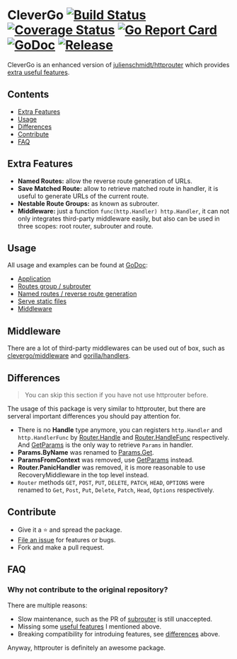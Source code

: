 # CleverGo [![Build Status](https://travis-ci.org/clevergo/clevergo.svg?branch=master)](https://travis-ci.org/clevergo/clevergo) [![Coverage Status](https://coveralls.io/repos/github/clevergo/clevergo/badge.svg?branch=master)](https://coveralls.io/github/clevergo/clevergo?branch=master) [![Go Report Card](https://goreportcard.com/badge/github.com/clevergo/clevergo)](https://goreportcard.com/report/github.com/clevergo/clevergo) [![GoDoc](https://godoc.org/github.com/clevergo/clevergo?status.svg)](http://godoc.org/github.com/clevergo/clevergo) [![Release](https://img.shields.io/github/release/clevergo/jsend.svg?style=flat-square)](https://github.com/clevergo/clevergo/releases)

CleverGo is an enhanced version of [julienschmidt/httprouter](https://github.com/julienschmidt/httprouter) which provides 
[extra useful features](#extra-features).

## Contents

- [Extra Features](#extra-features)
- [Usage](#usage)
- [Differences](#difference)
- [Contribute](#contribute)
- [FAQ](#faq)

## Extra Features

- **Named Routes:** allow the reverse route generation of URLs.
- **Save Matched Route:** allow to retrieve matched route in handler, it is useful to generate URLs of the current route.
- **Nestable Route Groups:** as known as subrouter.
- **Middleware:** just a function `func(http.Handler) http.Handler`, it can not only integrates third-party middleware
    easily, but also can be used in three scopes: root router, subrouter and route.

## Usage

All usage and examples can be found at [GoDoc](http://godoc.org/github.com/clevergo/clevergo):

- [Application](https://godoc.org/github.com/clevergo/clevergo#example-Application)
- [Routes group / subrouter](https://godoc.org/github.com/clevergo/clevergo#example-RouteGroup)
- [Named routes / reverse route generation](https://godoc.org/github.com/clevergo/clevergo#example-Router-URL)
- [Serve static files](https://godoc.org/github.com/clevergo/clevergo#example-Router-ServeFiles)
- [Middleware](#middleware)

## Middleware

There are a lot of third-party middlewares can be used out of box, such as [clevergo/middleware](https://github.com/clevergo/middleware) and [gorilla/handlers](https://github.com/gorilla/handlers).

## Differences

> You can skip this section if you have not use httprouter before.

The usage of this package is very similar to httprouter, but there are serveral important differences you should pay attention for.

- There is no **Handle** type anymore, you can registers `http.Handler` and `http.HandlerFunc` by 
    [Router.Handle](https://godoc.org/github.com/clevergo/clevergo#Router.Handle) and 
    [Router.HandleFunc](https://godoc.org/github.com/clevergo/clevergo#Router.HandleFunc) respectively. And [GetParams](https://godoc.org/github.com/clevergo/clevergo#GetParams) is the only way to retrieve
    `Params` in handler.
- **Params.ByName** was renamed to [Params.Get](https://godoc.org/github.com/clevergo/clevergo#Params.Get).
- **ParamsFromContext** was removed, use [GetParams](https://godoc.org/github.com/clevergo/clevergo#GetParams) instead.
- **Router.PanicHandler** was removed, it is more reasonable to use RecoveryMiddleware in the top level instead.
- `Router` methods `GET`, `POST`, `PUT`, `DELETE`, `PATCH`, `HEAD`, `OPTIONS` were renamed to `Get`, `Post`,
    `Put`, `Delete`, `Patch`, `Head`, `Options` respectively.

## Contribute

- Give it a :star: and spread the package.
- [File an issue](https://github.com/clevergo/clevergo/issues/new) for features or bugs.
- Fork and make a pull request.

## FAQ

### Why not contribute to the original repository?

There are multiple reasons:

- Slow maintenance, such as the PR of [subrouter](https://github.com/julienschmidt/httprouter/pull/89) is still unaccepted.
- Missing some [useful features](#extra-features) I mentioned above.
- Breaking compatibility for introduing features, see [differences](#differences) above.

Anyway, httprouter is definitely an awesome package.
